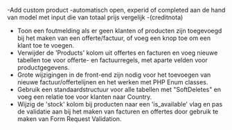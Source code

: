 
-Add custom product
-automatisch open, experid of completed aan de hand van model met input die van totaal prijs vergelijk
-(creditnota)

-   Toon een foutmelding als er geen klanten of producten zijn toegevoegd bij het maken van een offerte/factuur, of voeg een knop toe om een klant toe te voegen.
-   Verwijder de 'Products' kolom uit offertes en facturen en voeg nieuwe tabellen toe voor offerte- en factuurregels, met aparte velden voor productgegevens.
-   Grote wijzigingen in de front-end zijn nodig voor het toevoegen van nieuwe factuur/offertelijnen en het werken met PHP Enum classes.
-   Gebruik een standaardstructuur voor alle tabellen met "SoftDeletes" en voeg een relatie toe voor klanten naar Country.
-   Wijzig de 'stock' kolom bij producten naar een 'is_available' vlag en pas de validatie aan bij het maken van facturen en offertes door gebruik te maken van Form Request Validation.